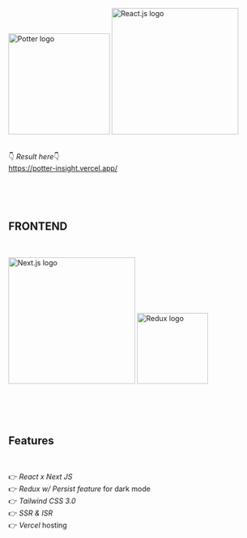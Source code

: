 <img src="https://i0.wp.com/monstermovieitalia.com/wp-content/uploads/2019/07/colors-harry-potter-logo-e1585000317959.png?resize=800%2C355&ssl=1" width="200" alt="Potter logo"> <img src="https://external-content.duckduckgo.com/iu/?u=https%3A%2F%2Flogos-download.com%2Fwp-content%2Fuploads%2F2016%2F09%2FReact_logo_wordmark.png&f=1&nofb=1" width="250" alt="React.js logo">
</br></br>

👇 <em>Result here</em>👇 </br>
https://potter-insight.vercel.app/

</br></br></br>

<h2>FRONTEND</h2></br>

<img src="https://external-content.duckduckgo.com/iu/?u=https%3A%2F%2F2e8ram2s1li74atce18qz5y1-wpengine.netdna-ssl.com%2Fwp-content%2Fuploads%2F2020%2F08%2FJavaScript-Backend-Image-1.png&f=1&nofb=1" width="250" alt="Next.js logo"> <img src="https://external-content.duckduckgo.com/iu/?u=https%3A%2F%2Fraw.githubusercontent.com%2Freactjs%2Fredux%2Fmaster%2Flogo%2Flogo.png&f=1&nofb=1" width="140" alt="Redux logo"></br></br></br></br></br>

<h2>Features</h2></br>

👉 <em>React x Next JS</em></br>
👉 <em>Redux w/ Persist feature</em> for dark mode</br>
👉 <em>Tailwind CSS 3.0</em></br>
👉 <em>SSR & ISR</em></br>
👉 <em>Vercel</em> hosting</br>

</br></br></br>
